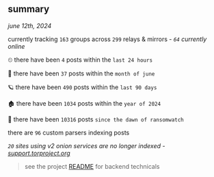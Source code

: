 
## summary
_june 12th, 2024_

currently tracking `163` groups across `299` relays & mirrors - _`64` currently online_

⏲ there have been `4` posts within the `last 24 hours`

🦈 there have been `37` posts within the `month of june`

🪐 there have been `490` posts within the `last 90 days`

🏚 there have been `1034` posts within the `year of 2024`

🦕 there have been `10316` posts `since the dawn of ransomwatch`

there are `96` custom parsers indexing posts

_`20` sites using v2 onion services are no longer indexed - [support.torproject.org](https://support.torproject.org/onionservices/v2-deprecation/)_

> see the project [README](https://github.com/joshhighet/ransomwatch#ransomwatch--) for backend technicals
